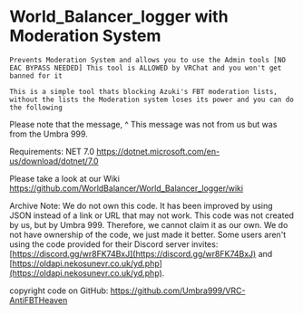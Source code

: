 # World_Balancer_logger with Moderation System

```
Prevents Moderation System and allows you to use the Admin tools [NO EAC BYPASS NEEDED] This tool is ALLOWED by VRChat and you won't get banned for it

This is a simple tool thats blocking Azuki's FBT moderation lists, without the lists the Moderation system loses its power and you can do the following
```
Please note that the message, ^ This message was not from us but was from the Umbra 999.

Requirements: NET 7.0 https://dotnet.microsoft.com/en-us/download/dotnet/7.0

Please take a look at our Wiki https://github.com/WorldBalancer/World_Balancer_logger/wiki

Archive Note: We do not own this code. It has been improved by using JSON instead of a link or URL that may not work. This code was not created by us, but by Umbra 999. Therefore, we cannot claim it as our own. We do not have ownership of the code, we just made it better.
 Some users aren't using the code provided for their Discord server invites: [https://discord.gg/wr8FK74BxJ](https://discord.gg/wr8FK74BxJ) and [https://oldapi.nekosunevr.co.uk/yd.php](https://oldapi.nekosunevr.co.uk/yd.php).

copyright code on GitHub: https://github.com/Umbra999/VRC-AntiFBTHeaven
